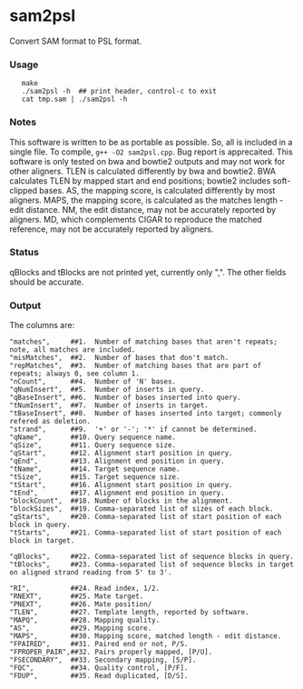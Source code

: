# sam2psl
Convert SAM format to PSL format.

### Usage
```
   make  
   ./sam2psl -h  ## print header, control-c to exit  
   cat tmp.sam | ./sam2psl -h  
```

### Notes
   This software is written to be as portable as possible. So, all is included in a single file. To compile, ```g++ -O2 sam2psl.cpp```. Bug report is apprecaited.
   This software is only tested on bwa and bowtie2 outputs and may not work for other aligners.
   TLEN is calculated differently by bwa and bowtie2. BWA calculates TLEN by mapped start and end positions; bowtie2 includes soft-clipped bases.
   AS, the mapping score, is calculated differently by most aligners.
   MAPS, the mapping score, is calculated as the matches length - edit distance.
   NM, the edit distance, may not be accurately reported by aligners.
   MD, which complements CIGAR to reproduce the matched reference, may not be accurately reported by aligners.

### Status
   qBlocks and tBlocks are not printed yet, currently only ",".
   The other fields should be accurate.

### Output
The columns are:

    "matches",     ##1.  Number of matching bases that aren't repeats; note, all matches are included. 
    "misMatches",  ##2.  Number of bases that don't match.
    "repMatches",  ##3.  Number of matching bases that are part of repeats; always 0, see column 1.  
    "nCount",      ##4.  Number of 'N' bases.
    "qNumInsert",  ##5.  Number of inserts in query.
    "qBaseInsert", ##6.  Number of bases inserted into query.
    "tNumInsert",  ##7.  Number of inserts in target.
    "tBaseInsert", ##8.  Number of bases inserted into target; commonly refered as deletion.
    "strand",      ##9.  '+' or '-'; '*' if cannot be determined.
    "qName",       ##10. Query sequence name.
    "qSize",       ##11. Query sequence size.
    "qStart",      ##12. Alignment start position in query.
    "qEnd",        ##13. Alignment end position in query.
    "tName",       ##14. Target sequence name.
    "tSize",       ##15. Target sequence size.
    "tStart",      ##16. Alignment start position in query.
    "tEnd",        ##17. Alignment end position in query.
    "blockCount",  ##18. Number of blocks in the alignment.
    "blockSizes",  ##19. Comma-separated list of sizes of each block.
    "qStarts",     ##20. Comma-separated list of start position of each block in query.
    "tStarts",     ##21. Comma-separated list of start position of each block in target.

    "qBlocks",     ##22. Comma-separated list of sequence blocks in query. 
    "tBlocks",     ##23. Comma-separated list of sequence blocks in target on aligned strand reading from 5' to 3'. 

    "RI",          ##24. Read index, 1/2.
    "RNEXT",       ##25. Mate target.
    "PNEXT",       ##26. Mate position/
    "TLEN",        ##27. Template length, reported by software. 
    "MAPQ",        ##28. Mapping quality.
    "AS",          ##29. Mapping score.
    "MAPS",        ##30. Mapping score, matched length - edit distance.
    "FPAIRED",     ##31. Paired end or not, P/S.
    "FPROPER_PAIR",##32. Pairs properly mapped, [P/U].
    "FSECONDARY",  ##33. Secondary mapping, [S/P].    
    "FQC",         ##34. Quality control, [P/F].
    "FDUP",        ##35. Read duplicated, [D/S].
